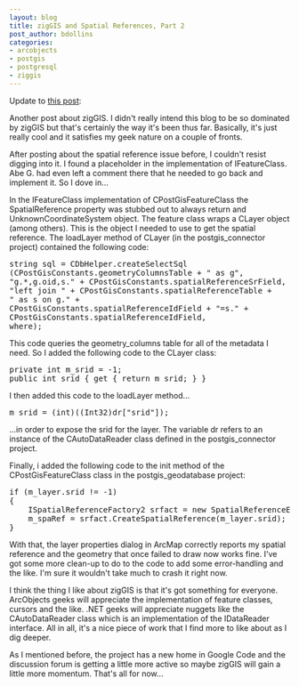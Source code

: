 ```yaml
---
layout: blog
title: zigGIS and Spatial References, Part 2
post_author: bdollins
categories:
- arcobjects
- postgis
- postgresql
- ziggis
---
```


Update to <a href="http://geobabble.wordpress.com/2006/12/21/ziggis-and-spatial-references/">this post</a>:

Another post about zigGIS. I didn't really intend this blog to be so dominated by zigGIS but that's certainly the way it's been thus far. Basically, it's just really cool and it satisfies my geek nature on a couple of fronts.

After posting about the spatial reference issue before, I couldn't resist digging into it. I found a placeholder in the implementation of IFeatureClass.  Abe G. had even left a comment there that he needed to go back and implement it. So I dove in...

In the IFeatureClass implementation of CPostGisFeatureClass the SpatialReference property was stubbed out to always return and UnknownCoordinateSystem object. The feature class wraps a CLayer object (among others). This is the object I needed to use to get the spatial reference. The loadLayer method of CLayer (in the postgis_connector project) contained the following code:

<pre>
<span class="kwrd">string</span> sql = CDbHelper.createSelectSql
(CPostGisConstants.geometryColumnsTable + <span class="str">" as g"</span>,
<span class="str">"g.*,g.oid,s."</span> + CPostGisConstants.spatialReferenceSrField,
<span class="str">"left join "</span> + CPostGisConstants.spatialReferenceTable + 
<span class="str">" as s on g."</span> +
CPostGisConstants.spatialReferenceIdField + <span class="str">"=s."</span> +
CPostGisConstants.spatialReferenceIdField,
<span class="kwrd">where</span>);
</pre>

This code queries the geometry_columns table for all of the metadata I need. So I added the following code to the CLayer class:

<pre>
<span class="kwrd">private</span> <span class="kwrd">int</span> m_srid = -1;
<span class="kwrd">public</span> <span class="kwrd">int</span> srid { get { <span class="kwrd">return</span> m_srid; } }
</pre>

I then added this code to the loadLayer method...

<pre>
m_srid = (<span class="kwrd">int</span>)((Int32)dr[<span class="str">"srid"</span>]);
</pre>

...in order to expose the srid for the layer. The variable dr refers to an instance of the CAutoDataReader class defined in the postgis_connector project.

Finally, i added the following code to the init method of the CPostGisFeatureClass class in the postgis_geodatabase project:

<pre>
<span class="kwrd">if</span> (m_layer.srid != -1)
{
    ISpatialReferenceFactory2 srfact = <span class="kwrd">new</span> SpatialReferenceEnvironmentClass();
    m_spaRef = srfact.CreateSpatialReference(m_layer.srid);
}
</pre>

With that, the layer properties dialog in ArcMap correctly reports my spatial reference and the geometry that once failed to draw now works fine. I've got some more clean-up to do to the code to add some error-handling and the like. I'm sure it wouldn't take much to crash it right now.

I think the thing I like about zigGIS is that it's got something for everyone. ArcObjects geeks will appreciate the implementation of feature classes, cursors and the like. .NET geeks will appreciate nuggets like the CAutoDataReader class which is an implementation of the IDataReader interface. All in all, it's a nice piece of work that I find more to like about as I dig deeper.

As I mentioned before, the project has a new home in Google Code and the discussion forum is getting a little more active so maybe zigGIS will gain a little more momentum. That's all for now...